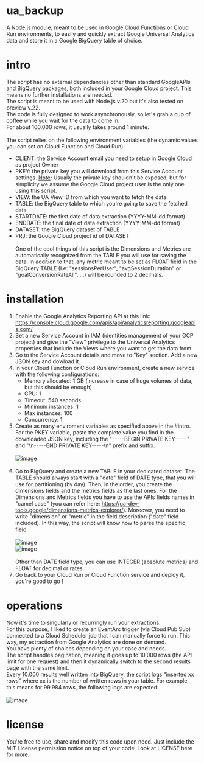 # ua_backup
A Node.js module, meant to be used in Google Cloud Functions or Cloud Run environments, to easily and quickly extract Google Universal Analytics data and store it in a Google BigQuery table of choice.

# intro

The script has no external dependancies other than standard GoogleAPIs and BigQuery packages, both included in your Google Cloud project. This means no further installations are needed.<br>
The script is meant to be used with Node.js v.20 but it's also tested on preview v.22.<br>
The code is fully designed to work asynchronously, so let's grab a cup of coffee while you wait for the data to come in.<br>
For about 100.000 rows, it usually takes around 1 minute.<br><br>
The script relies on the following environment variables (the dynamic values you can set on Cloud Function and Cloud Run):<br>
- CLIENT: the Service Account email you need to setup in Google Cloud as project Owner<br>
- PKEY: the private key you will download from this Service Account settings. <u>Note</u>: Usually the private key shouldn't be exposed, but for simplicity we assume the Google Cloud project user is the only one using this script.<br>
- VIEW: the UA View ID from which you want to fetch the data<br>
- TABLE: the BigQuery table to which you're going to save the fetched data<br>
- STARTDATE: the first date of data extraction (YYYY-MM-dd format)<br>
- ENDDATE: the final date of data extraction (YYYY-MM-dd format)<br>
- DATASET: the BigQuery dataset of TABLE<br>
- PRJ: the Google Cloud project id of DATASET<br><br>
One of the cool things of this script is the Dimensions and Metrics are automatically recognized from the TABLE you will use for saving the data.
In addition to that, any metric meant to be set as FLOAT field in the BigQuery TABLE (I.e: "sessionsPerUser", "avgSessionDuration" or "goalConversionRateAll", ...) will be rounded to 2 decimals.

# installation

1) Enable the Google Analytics Reporting API at this link: https://console.cloud.google.com/apis/api/analyticsreporting.googleapis.com/
2) Set a new Service Account in IAM (identities management of your GCP project) and give the "View" privilege to the Universal Analytics properties that include the Views where you want to get the data from.
3) Go to the Service Account details and move to "Key" section. Add a new JSON key and dowload it.
4) In your Cloud Function or Cloud Run environment, create a new service with the following configurations:<br>
   - Memory allocated: 1 GB (increase in case of huge volumes of data, but this should be enough)
   - CPU: 1
   - Timeout: 540 seconds
   - Minimum instances: 1
   - Max instances: 100
   - Concurrency: 1
5) Create as many enviroment variables as specified above in the #intro. For the PKEY variable, paste the complete value you find in the downloaded JSON key, including the "-----BEGIN PRIVATE KEY-----" and "\n-----END PRIVATE KEY-----\n" prefix and suffix.<br><br>
   ![image](https://github.com/rimalesani/ua_backup/assets/169257832/91d4d23c-bb02-419c-9110-15281539ce08)<br><br>
6) Go to BigQuery and create a new TABLE in your dedicated dataset. The TABLE should always start with a "date" field of DATE type, that you will use for partitioning (by day). Then, in the order, you create the dimensions fields and the metrics fields as the last ones. For the Dimensions and Metrics fields you have to use the APIs fields names in "camel case" (you can refer here: https://ga-dev-tools.google/dimensions-metrics-explorer/). Moreover, you need to write "dimension" or "metric" in the field description ("date" field included). In this way, the script will know how to parse the specific field.<br><br>
   ![image](https://github.com/rimalesani/ua_backup/assets/169257832/8744b92e-9d88-4219-9c37-ad29dddc32e9)<br>
   ![image](https://github.com/rimalesani/ua_backup/assets/169257832/1195b8ee-c76e-4b85-b631-4eff50e440fe)<br><br>
   Other than DATE field type, you can use INTEGER (absolute metrics) and FLOAT for decimal or rates.
7) Go back to your Cloud Run or Cloud Function service and deploy it, you're good to go !

# operations

Now it's time to singularly or recurringly run your extractions.<br>
For this purpose, I liked to create an EventArc trigger (via Cloud Pub Sub) connected to a Cloud Scheduler job that I can manually force to run. This way, my extraction from Google Analytics are done on demand.<br>
You have plenty of choices depending on your case and needs.<br>
The script handles pagination, meaning it goes up to 10.000 rows (the API limit for one request) and then it dynamically switch to the second results page with the same limit.<br>
Every 10.000 results well written into BigQuery, the script logs "inserted xx rows" where xx is the number of written rows in your table. For example, this means for 99.984 rows, the following logs are expected:<br><br>
![image](https://github.com/rimalesani/ua_backup/assets/169257832/e64cf5b3-fcb7-4609-86ac-4417f417407f)

# license

You're free to use, share and modify this code upon need. Just include the MIT License permission notice on top of your code. Look at LICENSE here for more.



